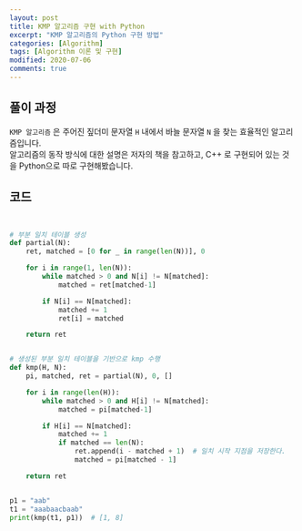 ```yaml
---
layout: post
title: KMP 알고리즘 구현 with Python
excerpt: "KMP 알고리즘의 Python 구현 방법"
categories: [Algorithm]
tags: [Algorithm 이론 및 구현]
modified: 2020-07-06
comments: true
---
```



## 풀이 과정
`KMP 알고리즘` 은 주어진 짚더미 문자열 `H` 내에서 바늘 문자열 `N` 을 찾는 효율적인 알고리즘입니다. <br>
알고리즘의 동작 방식에 대한 설명은 저자의 책을 참고하고, C++ 로 구현되어 있는 것을 Python으로 따로 구현해봤습니다. <br>


## 코드

~~~ python


# 부분 일치 테이블 생성
def partial(N):
    ret, matched = [0 for _ in range(len(N))], 0

    for i in range(1, len(N)):
        while matched > 0 and N[i] != N[matched]:
            matched = ret[matched-1]

        if N[i] == N[matched]:
            matched += 1
            ret[i] = matched

    return ret


# 생성된 부분 일치 테이블을 기반으로 kmp 수행
def kmp(H, N):
    pi, matched, ret = partial(N), 0, []

    for i in range(len(H)):
        while matched > 0 and H[i] != N[matched]:
            matched = pi[matched-1]

        if H[i] == N[matched]:
            matched += 1
            if matched == len(N):
                ret.append(i - matched + 1)  # 일치 시작 지점을 저장한다.
                matched = pi[matched - 1]

    return ret


p1 = "aab"
t1 = "aaabaacbaab"
print(kmp(t1, p1))  # [1, 8]


~~~
